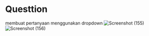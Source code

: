 # Questtion
membuat pertanyaan menggunakan dropdown 
![Screenshot (155)](https://user-images.githubusercontent.com/81865062/161200660-04585427-5df9-4bfe-a175-addc32913f0b.png)
![Screenshot (156)](https://user-images.githubusercontent.com/81865062/161200668-f06ba070-47ca-4f04-be0a-7765eb322d6d.png)
